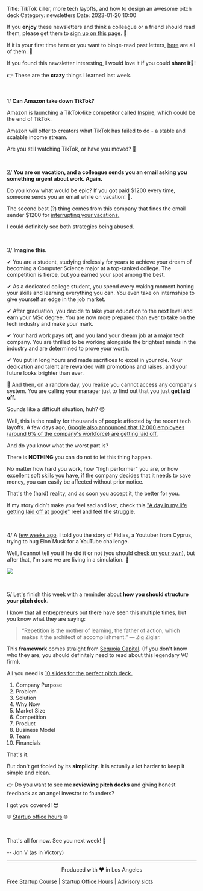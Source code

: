 Title: TikTok killer, more tech layoffs, and how to design an awesome pitch deck
Category: newsletters
Date: 2023-01-20 10:00

If you **enjoy** these newsletters and think a colleague or a friend should read them, please get them to [sign up on this page](https://jon.io/). 📝

If it is your first time here or you want to binge-read past letters, [here](https://jon.io/category/newsletters) are all of them. 📰

If you found this newsletter interesting, I would love it if you could **share it**🔗!

👉 These are the **crazy** things I learned last week.

<br>

1/ **Can Amazon take down TikTok?**

Amazon is launching a TikTok-like competitor called [Inspire](https://www.amazon.com/amazon.com/b?node=24672145011), which could be the end of TikTok.

Amazon will offer to creators what TikTok has failed to do - a stable and scalable income stream.

Are you still watching TikTok, or have you moved? 👋

<br>

2/ **You are on vacation, and a colleague sends you an email asking you something urgent about work. Again.**

Do you know what would be epic? If you got paid $1200 every time, someone sends you an email while on vacation! 💸. 

The second best (?) thing comes from this company that fines the email sender $1200 for [interrupting your vacations.](https://www.bloomberg.com/news/articles/2023-01-10/this-firm-fines-employees-1-200-if-they-disturb-colleagues-on-vacation?srnd=premium)

I could definitely see both strategies being abused.

<br>

3/ **Imagine this.**


✔ You are a student, studying tirelessly for years to achieve your dream of becoming a Computer Science major at a top-ranked college. The competition is fierce, but you earned your spot among the best. 

✔ As a dedicated college student, you spend every waking moment honing your skills and learning everything you can. You even take on internships to give yourself an edge in the job market. 

✔ After graduation, you decide to take your education to the next level and earn your MSc degree. You are now more prepared than ever to take on the tech industry and make your mark. 

✔ Your hard work pays off, and you land your dream job at a major tech company. You are thrilled to be working alongside the brightest minds in the industry and are determined to prove your worth. 

✔ You put in long hours and made sacrifices to excel in your role. Your dedication and talent are rewarded with promotions and raises, and your future looks brighter than ever. 

🚫 And then, on a random day, you realize you cannot access any company's system. You are calling your manager just to find out that you just **get laid off**. 

Sounds like a difficult situation, huh? 😟

Well, this is the reality for thousands of people affected by the recent tech layoffs. A few days ago, [Google also announced that 12.000 employees (around 6% of the company's workforce) are getting laid off.](https://www.cnbc.com/2023/01/21/google-employees-scramble-for-answers-after-layoffs-hit-long-tenured.html)

And do you know what the worst part is? 

There is **NOTHING** you can do not to let this thing happen. 

No matter how hard you work, how "high performer" you are, or how excellent soft skills you have, if the company decides that it needs to save money, you can easily be affected without prior notice. 

That's the (hard) reality, and as soon you accept it, the better for you. 

If my story didn't make you feel sad and lost, check this ["A day in my life getting laid off at google"](https://twitter.com/BuildSell30/status/1617214472761778178?s=20) reel and feel the struggle.

<br>

4/  A [few weeks ago](https://jon.io/the-company-that-made-30m-in-a-month-and-pigeonic-doctors), I told you the story of Fidias, a Youtuber from Cyprus, trying to hug Elon Musk for a YouTube challenge.

Well, I cannot tell you if he did it or not (you should [check on your own](https://www.youtube.com/watch?v=92ZB43XbNmM)), but after that, I'm sure we are living in a simulation. 🤯

![](https://i3.ytimg.com/vi/92ZB43XbNmM/maxresdefault.jpg)

<br>

5/ Let's finish this week with a reminder about **how you should structure your pitch deck.** 

I know that all entrepreneurs out there have seen this multiple times, but you know what they are saying:

> “Repetition is the mother of learning, the father of action, which makes it the architect of accomplishment.” 
― Zig Ziglar.

This **framework** comes straight from [Sequoia Capital](https://www.sequoiacap.com/). (If you don't know who they are, you should definitely need to read about this legendary VC firm).

All you need is [10 slides for the perfect pitch deck.](https://perfectpitchdeck.com/2018/01/30/sequoia-capital-pitch-deck-template/)

1. Company Purpose
2. Problem
3. Solution
4. Why Now
5. Market Size
6. Competition
7. Product
8. Business Model
9. Team
10. Financials

That's it. 



But don't get fooled by its **simplicity**. It is actually a lot harder to keep it simple and clean. 


👉 Do you want to see me **reviewing pitch decks** and giving honest feedback as an angel investor to founders?

I got you covered! 😎 

🌐 [Startup office hours](https://www.youtube.com/playlist?list=PLScb0HwFnWDiWdGjEoCf1n3R0rZ4wweWZ) 🌐


<br>

That's all for now. See you next week! 🚀

-- Jon V (as in Victory)

---

<div align="center">
  Produced with ❤️ in Los Angeles
</div>

[Free Startup Course](https://jon.io/pages/built-to-fail) | [Startup Office Hours](https://jon.io/startup-office-hours) | [Advisory slots](https://jon.io/advisory)
